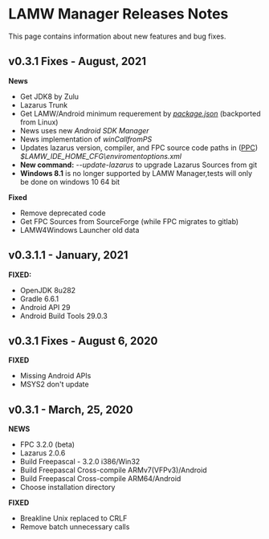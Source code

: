 # LAMW Manager Releases Notes
This page contains information about new features and bug fixes.

v0.3.1 Fixes - August, 2021
---
**News**
+	Get JDK8 by Zulu 
+	Lazarus Trunk
+	Get LAMW/Android minimum requerement by [*package.json*](https://github.com/jmpessoa/lazandroidmodulewizard/blob/master/package.json) (backported from Linux)
+	News uses new *Android SDK Manager*
+	News implementation of *winCallfromPS*
+	Updates lazarus version, compiler, and FPC source code paths in ([PPC](https://wiki.lazarus.freepascal.org/Multiple_Lazarus)) *\$LAMW_IDE_HOME_CFG\\enviromentoptions.xml*
+	**New command:** *--update-lazarus* to upgrade Lazarus Sources from git
+	**Windows 8.1** is no longer supported by LAMW Manager,tests will only be done on windows 10 64 bit

**Fixed**
+	Remove deprecated code
+	Get FPC Sources from SourceForge (while FPC migrates to gitlab)
+	LAMW4Windows Launcher old data

v0.3.1.1 - January, 2021
---
**FIXED:**
+	OpenJDK 8u282
+	Gradle 6.6.1
+	Android API 29
+	Android Build Tools 29.0.3


v0.3.1 Fixes - August 6, 2020
----
**FIXED**
+	Missing Android APIs
+	MSYS2 don't update

v0.3.1 - March, 25, 2020
---
**NEWS**
+	FPC 3.2.0 (beta)
+	Lazarus 2.0.6
+	Build Freepascal - 3.2.0 i386/Win32
+	Build Freepascal Cross-compile ARMv7(VFPv3)/Android
+	Build Freepascal Cross-compile ARM64/Android
+	Choose installation directory

**FIXED**
+	Breakline Unix replaced to CRLF
+	Remove batch unnecessary calls